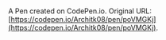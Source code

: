 # 

A Pen created on CodePen.io. Original URL: [https://codepen.io/Architk08/pen/poVMGKj](https://codepen.io/Architk08/pen/poVMGKj).

